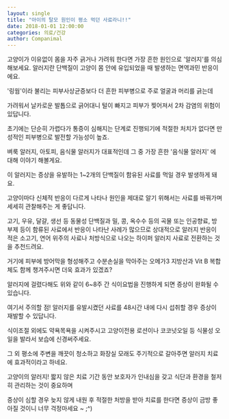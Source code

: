 ```yaml
---
layout: single
title: "아이의 탈모 원인이 평소 먹던 사료라니!!"
date: 2018-01-01 12:00:00
categories: 의료/건강
author: Companimal
---
```


고양이가 이유없이 몸을 자주 긁거나 가려워 한다면 가장 흔한 원인으로 '알러지'를 의심해보세요. 알러지란 단백질이 고양이 몸 안에 유입되었을 때 발생하는 면역과민 반응이에요.

'링웜'이라 불리는 피부사상균증보다 더 흔한 피부병으로 주로 얼굴과 머리를 긁는데

가려워서 날카로운 발톱으로 긁어대니 털이 빠지고 피부가 찢어져서 2차 감염의 위험이 있답니다.

초기에는 단순히 가렵다가 통증이 심해지는 단계로 진행되기에 적절한 처치가 없다면 만성적인 피부병으로 발전할 가능성이 높죠.

벼룩 알러지, 아토피, 음식물 알러지가 대표적인데 그 중 가장 흔한 '음식물 알러지' 에 대해 이야기 해볼게요.

이 알러지는 증상을 유발하는 1~2개의 단백질이 함유된 사료를 먹일 경우 발생하게 돼요.

고양이마다 신체적 반응이 다르게 나타나 원인을 제대로 알기 위해서는 사료를 바꿔가며 세세히 관찰해주는 게 좋답니다.

고기, 우유, 달걀, 생선 등 동물성 단백질과 밀, 콩, 옥수수 등의 곡물 또는 인공향료, 방부제 등이 함류된 사료에서 반응이 나타난 사례가 많으므로 상대적으로 알러지 반응이 적은 소고기, 연어 위주의 사료나 처방식으로 나오는 하이퍼 알러지 사료로 전환하는 것을 추천드려요.

거기에 피부에 방어막을 형성해주고 수분손실을 막아주는 오메가3 지방산과 Vit B 복합체도 함께 챙겨주시면 더욱 효과가 있겠죠?

알러지에 걸렸다해도 위와 같이 6~8주 간 식이요법을 진행하게 되면 증상이 완화될 수 있습니다.

여기서 주의할 점! 알러지를 유발시켰던 사료를 48시간 내에 다시 섭취할 경우 증상이 재발할 수 있답니다.

식이조절 외에도 약욕목욕을 시켜주시고 고양이전용 로션이나 코코넛오일 등 식물성 오일을 발라서 보습에 신경써주세요.

그 외 평소에 주변을 깨끗이 청소하고 화장실 모래도 주기적으로 갈아주면 알러지 치료에 효과적이라고 하네요.

고양이의 알러지! 짧지 않은 치료 기간 동안 보호자가 인내심을 갖고 식단과 환경을 철저히 관리하는 것이 중요하며

증상이 심할 경우 늦지 않게 내원 후 적절한 처방을 받아 치료를 한다면 증상이 금방 좋아질 것이니 너무 걱정마세요 ~ ;^)
